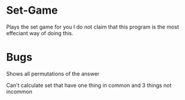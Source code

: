 # Set-Game
Plays the set game for you
I do not claim that this program is the most effeciant way of doing this.

# Bugs
   Shows all permutations of the answer
  
  Can't calculate set that have one thing in common and 3 things not incommon

